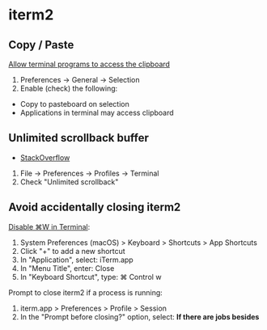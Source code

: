 # iterm2

## Copy / Paste

[Allow terminal programs to access the clipboard](https://github.com/neovim/neovim/issues/3702#issuecomment-157908755)

1. Preferences -> General -> Selection
1. Enable (check) the following:
  * Copy to pasteboard on selection
  * Applications in terminal may access clipboard

## Unlimited scrollback buffer

* [StackOverflow](https://stackoverflow.com/a/27616555)

1. File -> Preferences -> Profiles -> Terminal
1. Check "Unlimited scrollback"

## Avoid accidentally closing iterm2

[Disable ⌘W in Terminal](https://apple.stackexchange.com/questions/44412/disable-command-w-in-the-terminal#44415):

1. System Preferences (macOS) > Keyboard > Shortcuts > App Shortcuts
1. Click "+" to add a new shortcut
1. In "Application", select: iTerm.app
1. In "Menu Title", enter: Close
1. In "Keyboard Shortcut", type: ⌘ Control w

Prompt to close iterm2 if a process is running:

1. iterm.app > Preferences > Profile > Session 
1. In the "Prompt before closing?" option, select:  **If there are jobs besides**
